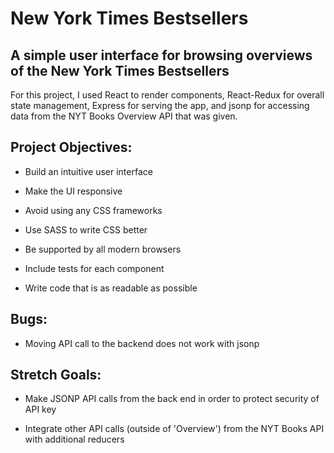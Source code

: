 # New York Times Bestsellers

## A simple user interface for browsing overviews of the New York Times Bestsellers

For this project, I used React to render components, React-Redux for overall state management, Express for serving the app, and jsonp for accessing data from the NYT Books Overview API that was given.

## Project Objectives:

* Build an intuitive user interface

* Make the UI responsive

* Avoid using any CSS frameworks

* Use SASS to write CSS better

* Be supported by all modern browsers

* Include tests for each component

* Write code that is as readable as possible

## Bugs:

* Moving API call to the backend does not work with jsonp

## Stretch Goals:

* Make JSONP API calls from the back end in order to protect security of API key

* Integrate other API calls (outside of 'Overview') from the NYT Books API with additional reducers


